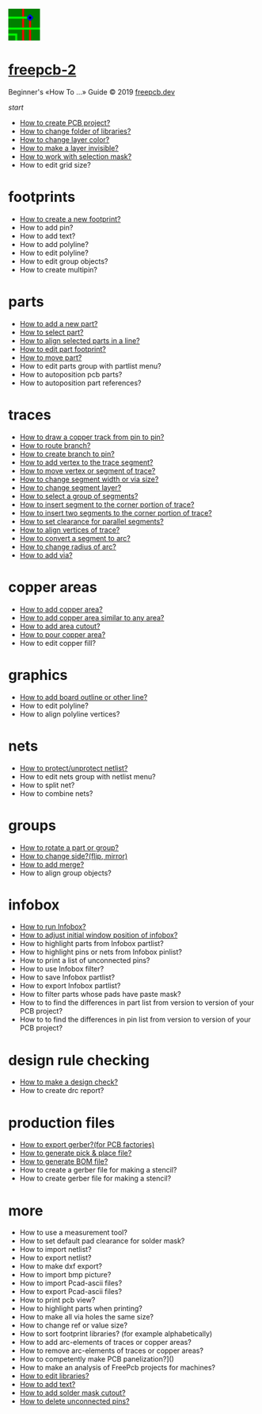![](/pictures/upload.png) 
# [freepcb-2](https://freepcb.dev)

Beginner's «How To ...» Guide  © 2019 [freepcb.dev](https://freepcb.dev)

*start*

* [How to create PCB project?](new_project.md)
* [How to change folder of libraries?](lib_folder.md)
* [How to change layer color?](colors.md)
* [How to make a layer invisible?](layer_vis.md)
* [How to work with selection mask?](sel_mask.md)
* How to edit grid size?

# footprints

* [How to create a new footprint?](new_fp.md)
* How to add pin?
* How to add text?
* How to add polyline?
* How to edit polyline?
* How to edit group objects?
* How to create multipin?

# parts

* [How to add a new part?](add_part.md)
* [How to select part?](select_part.md)
* [How to align selected parts in a line?](line_up.md)
* [How to edit part footprint?](edit_fp.md)
* [How to move part?](move_part.md)
* How to edit parts group with partlist menu?
* How to autoposition pcb parts?
* How to autoposition part references?

# traces

* [How to draw a copper track from pin to pin?](route.md)
* [How to route branch?](routing_branch.md)
* [How to create branch to pin?](edit_traces.md)
* [How to add vertex to the trace segment?](add_vertex.md)
* [How to move vertex or segment of trace?](move_seg.md)
* [How to change segment width or via size?](seg_width.md)
* [How to change segment layer?](seg_layer.md)
* [How to select a group of segments?](sel_seg_gr.md)
* [How to insert segment to the corner portion of trace?](insert_seg.md)
* [How to insert two segments to the corner portion of trace?](insert_seg2.md)
* [How to set clearance for parallel segments?](set_seg_clearance.md)
* [How to align vertices of trace?](align_vertex.md)
* [How to convert a segment to arc?](seg_2_arc.md)
* [How to change radius of arc?](seg_change_rad.md)
* [How to add via?](add_via.md)

# copper areas

* [How to add copper area?](add_area.md)
* [How to add copper area similar to any area?](similar_area.md)
* [How to add area cutout?](area_cutout.md)
* [How to pour copper area?](pour_area.md)
* How to edit copper fill?

# graphics

* [How to add board outline or other line?](add_polyline.md)
* How to edit polyline?
* How to align polyline vertices?

# nets

* [How to protect/unprotect netlist?](unprotect_nl.md)
* How to edit nets group with netlist menu?
* How to split net?
* How to combine nets?

# groups

* [How to rotate a part or group?](rotate.md)
* [How to change side?(flip, mirror)](side.md)
* [How to add merge?](add_merge.md)
* How to align group objects?

# infobox

* [How to run Infobox?](IB_run.md)
* [How to adjust initial window position of infobox?](IB_win_pos.md)
* How to highlight parts from Infobox partlist?
* How to highlight pins or nets from Infobox pinlist?
* How to print a list of unconnected pins?
* How to use Infobox filter?
* How to save Infobox partlist?
* How to export Infobox partlist?
* How to filter parts whose pads have paste mask?
* How to to find the differences in part list from version to version of your PCB project?
* How to to find the differences in pin list from version to version of your PCB project?

# design rule checking

* [How to make a design check?](DRC.md)
* How to create drc report?

# production files

* [How to export gerber?(for PCB factories)](gerber.md)
* [How to generate pick & place file?](pnp.md)
* [How to generate BOM file?](bom.md)
* How to create a gerber file for making a stencil?
* How to create gerber file for making a stencil?

# more 

* How to use a measurement tool?
* How to set default pad clearance for solder mask?
* How to import netlist?
* How to export netlist?
* How to make dxf export?
* How to import bmp picture?
* How to import Pcad-ascii files?
* How to export Pcad-ascii files?
* How to print pcb view?
* How to highlight parts when printing?
* How to make all via holes the same size?
* How to change ref or value size?
* How to sort footprint libraries? (for example alphabetically)
* How to add arc-elements of traces or copper areas?
* How to remove arc-elements of traces or copper areas?
* How to competently make PCB panelization?]()
* How to make an analysis of FreePcb projects for machines?
* [How to edit libraries?](fp_edit.md)
* [How to add text?](add_text.md)
* [How to add solder mask cutout?](add_polyline.md)
* [How to delete unconnected pins?](del_u_pins.md)








